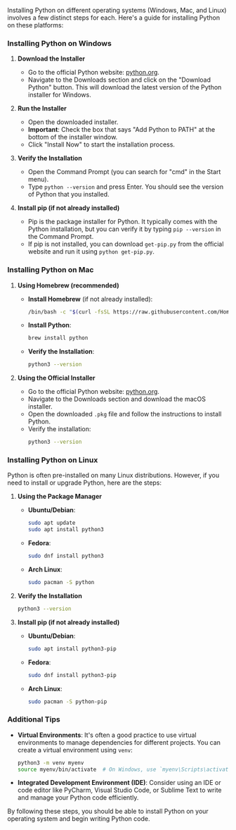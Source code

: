 Installing Python on different operating systems (Windows, Mac, and Linux) involves a few distinct steps for each. Here's a guide for installing Python on these platforms:

### Installing Python on Windows

1. **Download the Installer**
   - Go to the official Python website: [python.org](https://www.python.org/).
   - Navigate to the Downloads section and click on the "Download Python" button. This will download the latest version of the Python installer for Windows.

2. **Run the Installer**
   - Open the downloaded installer.
   - **Important**: Check the box that says "Add Python to PATH" at the bottom of the installer window.
   - Click "Install Now" to start the installation process.

3. **Verify the Installation**
   - Open the Command Prompt (you can search for "cmd" in the Start menu).
   - Type `python --version` and press Enter. You should see the version of Python that you installed.

4. **Install pip (if not already installed)**
   - Pip is the package installer for Python. It typically comes with the Python installation, but you can verify it by typing `pip --version` in the Command Prompt.
   - If pip is not installed, you can download `get-pip.py` from the official website and run it using `python get-pip.py`.

### Installing Python on Mac

1. **Using Homebrew (recommended)**
   - **Install Homebrew** (if not already installed):
     ```bash
     /bin/bash -c "$(curl -fsSL https://raw.githubusercontent.com/Homebrew/install/HEAD/install.sh)"
     ```
   - **Install Python**:
     ```bash
     brew install python
     ```
   - **Verify the Installation**:
     ```bash
     python3 --version
     ```

2. **Using the Official Installer**
   - Go to the official Python website: [python.org](https://www.python.org/).
   - Navigate to the Downloads section and download the macOS installer.
   - Open the downloaded `.pkg` file and follow the instructions to install Python.
   - Verify the installation:
     ```bash
     python3 --version
     ```

### Installing Python on Linux

Python is often pre-installed on many Linux distributions. However, if you need to install or upgrade Python, here are the steps:

1. **Using the Package Manager**
   - **Ubuntu/Debian**:
     ```bash
     sudo apt update
     sudo apt install python3
     ```
   - **Fedora**:
     ```bash
     sudo dnf install python3
     ```
   - **Arch Linux**:
     ```bash
     sudo pacman -S python
     ```

2. **Verify the Installation**
   ```bash
   python3 --version
   ```

3. **Install pip (if not already installed)**
   - **Ubuntu/Debian**:
     ```bash
     sudo apt install python3-pip
     ```
   - **Fedora**:
     ```bash
     sudo dnf install python3-pip
     ```
   - **Arch Linux**:
     ```bash
     sudo pacman -S python-pip
     ```

### Additional Tips

- **Virtual Environments**: It's often a good practice to use virtual environments to manage dependencies for different projects. You can create a virtual environment using `venv`:
  ```bash
  python3 -m venv myenv
  source myenv/bin/activate  # On Windows, use `myenv\Scripts\activate`
  ```

- **Integrated Development Environment (IDE)**: Consider using an IDE or code editor like PyCharm, Visual Studio Code, or Sublime Text to write and manage your Python code efficiently.

By following these steps, you should be able to install Python on your operating system and begin writing Python code.